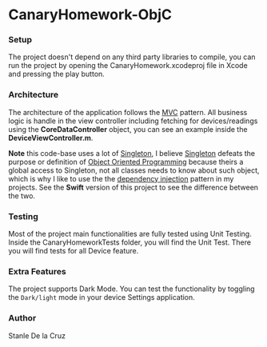 # CanaryHomework-ObjC

### Setup

The project doesn't depend on any third party libraries to compile, you can run the project by opening the CanaryHomework.xcodeproj file in Xcode and pressing the play button.

### Architecture

The architecture of the application follows the [MVC](https://en.wikipedia.org/wiki/Model%E2%80%93view%E2%80%93controller) pattern. All business logic is handle in the view controller including fetching for devices/readings using the **CoreDataController** object, you can see an example inside the **DeviceViewController.m**.

**Note** this code-base uses a lot of [Singleton](https://en.wikipedia.org/wiki/Singleton_pattern), I believe [Singleton](https://en.wikipedia.org/wiki/Singleton_pattern) defeats the purpose or definition of [Object Oriented Programming](https://en.wikipedia.org/wiki/Object-oriented_programming) because theirs a global access to Singleton, not all classes needs to know about such object, which is why I like to use the  the [dependency injection](https://en.wikipedia.org/wiki/Dependency_injection) pattern in my projects. See the **Swift** version of this project to see the difference between the two.

### Testing

Most of the project main functionalities are fully tested using Unit Testing. Inside the CanaryHomeworkTests folder, you will find the Unit Test. There you will find tests for all Device feature.

### Extra Features

The project supports Dark Mode. You can test the functionality by toggling the `Dark/light` mode in your device Settings application.

### Author

Stanle De la Cruz


